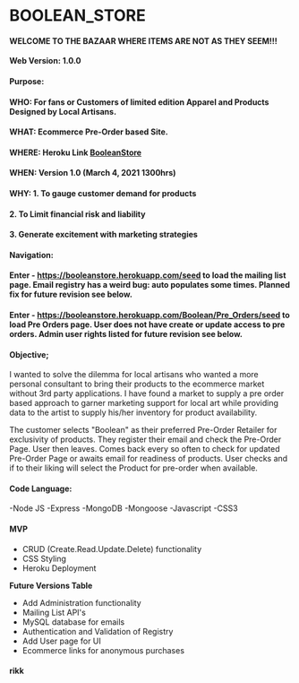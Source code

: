 # BOOLEAN_STORE

#### WELCOME TO THE BAZAAR WHERE ITEMS ARE NOT AS THEY SEEM!!!

**Web Version: 1.0.0**


#### Purpose:
#### WHO: For fans or Customers of limited edition Apparel and Products Designed by Local Artisans.
#### WHAT: Ecommerce Pre-Order based Site.
#### WHERE: Heroku Link [BooleanStore](https://booleanstore.herokuapp.com/)
#### WHEN: Version 1.0 (March 4, 2021 1300hrs)
#### WHY: 1. To gauge customer demand for products          
####      2. To Limit financial risk and liability    
####      3. Generate excitement with marketing strategies

#### Navigation:
#### Enter - https://booleanstore.herokuapp.com/seed to load the mailing list page.  Email registry has a weird bug: auto populates some times.  Planned fix for future revision see below.

#### Enter - https://booleanstore.herokuapp.com/Boolean/Pre_Orders/seed to load Pre Orders page.  User does not have create or update access to pre orders. Admin user rights listed for future revision see below.

#### Objective;

I wanted to solve the dilemma for local artisans who wanted a more personal consultant to bring their products to the ecommerce market without 3rd party applications. I have found a market to supply a pre order based approach to garner marketing support for local art while providing data to the artist to supply his/her inventory for product availability. 

The customer selects "Boolean" as their preferred Pre-Order Retailer for exclusivity of products.  They register their email and check the Pre-Order Page.  User then leaves.  Comes back every so often to check for updated Pre-Order Page or awaits email for readiness of products. User checks and if to their liking will select the Product for pre-order when available. 

#### Code Language:
-Node JS
-Express
-MongoDB
-Mongoose
-Javascript
-CSS3

#### MVP
- CRUD (Create.Read.Update.Delete) functionality
- CSS Styling 
- Heroku Deployment

**Future Versions Table**
- Add Administration functionality
- Mailing List API's
- MySQL database for emails
- Authentication and Validation of Registry
- Add User page for UI 
- Ecommerce links for anonymous purchases

#### rikk
